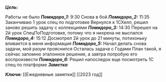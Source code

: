 
***Цель:***  

Работы  не было
***Помидоро_1:*** 9:30
	Снова в бой 
***Помидоро_2:*** 11:35
	Заканчиваю 1 урок спец по подготовке
	Вернулся к 1СХелп, решил заново решить задачу с коллекциями
***Помидоро_3:*** 14:30 
	Перешел на 2й урок СпецПоПодготовке, потому что я нихрена не выспался
***Помидоро_4:*** 15:12
	Досмотрел 2й урок до 21 минуты, потихоньку вливается в меня информация
***Помидоро_5:*** 
	Начал делать снова задачи, мой разум прояснился
	Осталась задача с Годами
	План такой, я сейчас запомню эталонное решение, а завтра попробую его воспроизвести
***Помидоро_6:*** 
	Решил напоследок еще посмотреть 1С спец по платформе
***Заметка*** 


***Ключи:*** [[Ежедневные заметки]] [[2023 год]]